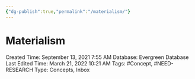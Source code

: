 ```yaml
---
{"dg-publish":true,"permalink":"/materialism/"}
---
```


# Materialism

Created Time: September 13, 2021 7:55 AM
Database: Evergreen Database
Last Edited Time: March 21, 2022 10:21 AM
Tags: #Concept, #NEED-RESEARCH
Type: Concepts, Inbox